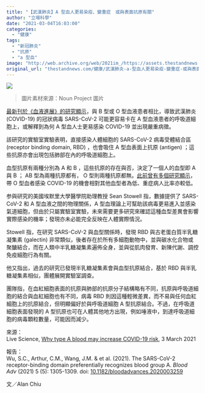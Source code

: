```yaml
---
title: "【武漢肺炎】A 型血人更易染疫、變重症　或與表面抗原有關"
author: "立場科學"
date: "2021-03-04T16:03:00"
categories:
  - "健康"
tags:
  - "新冠肺炎"
  - "抗原"
  - "a 型血"
image: "http://web.archive.org/web/2021im_/https://assets.thestandnews.com/media/photos/12_UzEhH_k6fYnzg.png"
original_url: "thestandnews.com/健康/武漢肺炎-a-型血人更易染疫-變重症-或與表面抗原有關"
---
```

![](http://web.archive.org/web/2021im_/https://assets.thestandnews.com/media/photos/12_UzEhH_k6fYnzg.png)
> 圖片素材來源：Noun Project 圖片

[最新刊於《血液進展》的研究顯示](http://web.archive.org/web/20211229133016/http://ashpublications.org/bloodadvances/article/5/5/1305/475250/The-SARS-CoV-2-receptor-binding-domain?searchresult=1)，與 B 型或 O 型血液患者相比，導致武漢肺炎 (COVID-19) 的冠狀病毒 SARS-CoV-2 可能更容易卡在 A 型血液患者的呼吸道細胞上，或解釋到為何 A 型血人士更易感染 COVID-19 並出現嚴重病徵。

該研究的實驗室實驗表明，直接感染人體細胞的 SARS-CoV-2 病毒受體結合區 (receptor binding domain, RBD) ，也會吸住 A 型血表面上抗原 (antigen) ；這些抗原亦會出現包括肺部在內的呼吸道細胞上。

血型抗原有兩種分別為 A 和 B ，這些抗原的存在與否，決定了一個人的血型即 A 與 B ； AB 型為兩種抗原都有， O 型則兩種抗原都無。[此前曾有多個研究顯示](../../cosmos/%E6%AD%A6%E6%BC%A2%E8%82%BA%E7%82%8E-%E5%85%A9%E7%A0%94%E7%A9%B6%E5%86%8D%E8%AD%89%E5%B8%B6-o-%E5%9E%8B%E8%A1%80%E4%BA%BA%E6%9F%93%E7%97%85%E6%A9%9F%E6%9C%83%E8%BC%83%E4%BD%8E-%E7%97%85%E6%83%85%E8%BC%83%E8%BC%95-%E6%83%9F%E6%A9%9F%E7%90%86%E6%9C%AA%E6%98%8E/)，帶 O 型血者感染 COVID-19 的機會相對其他血型者為低、重症病人比率亦較低。

参與研究的美國埃默里大學醫學院助理教授 Sean Stowell 指，數據提供了 SARS-CoV-2 和 A 型血液之間的物理關係，A 型血理論上可幫助該病毒更易進入並感染氣道細胞，但由於只屬實驗室實驗，未來需要更多研究來確認這種血型差異會影響實際感染的機率；發現亦未必能完全反映在人體實際情況。

Stowell 指，在研究 SARS-CoV-2 與血型關係時，發現 RBD 與古老蛋白質半乳糖凝集素 (galectin) 非常類似，後者存在於所有多細胞動物中，並與碳水化合物或聚醣結合，而在人類中半乳糖凝集素遍佈全身，並與從肌肉發育、新陳代謝、調控免疫細胞行為有關。

他又指出，過去的研究已發現半乳糖凝集素會與血型抗原結合，基於 RBD 與半乳糖凝集素相似，團體展開實驗室調查。

團隊指，在血紅細胞表面的抗原與肺部的抗原分子結構略有不同，抗原與呼吸道細胞的結合與血紅細胞也有不同，病毒 RBD 則因這種輕微差異，而不易與任何血紅細胞上的抗原結合，但明顯偏好於與呼吸道細胞 A 型抗原結合。不過，在呼吸道細胞表面發現的 A 型抗原也可在人體其他地方出現，例如唾液中，到達呼吸道細胞的病毒顆粒數量，可能因而減少。

來源：  
Live Science, [Why type A blood may increase COVID-19 risk](http://web.archive.org/web/20211229133016/https://www.livescience.com/blood-type-coronavirus-respiratory-antigens.html), 3 March 2021

報告：  
Wu, S.C., Arthur, C.M., Wang, J.M. & et al. (2021). The SARS-CoV-2 receptor-binding domain preferentially recognizes blood group A. _Blood Adv_ (2021) 5 (5): 1305-1309. doi: [10.1182/bloodadvances.2020003259](http://web.archive.org/web/20211229133016/https://ashpublications.org/bloodadvances/article/5/5/1305/475250/The-SARS-CoV-2-receptor-binding-domain?searchresult=1)

文／Alan Chiu